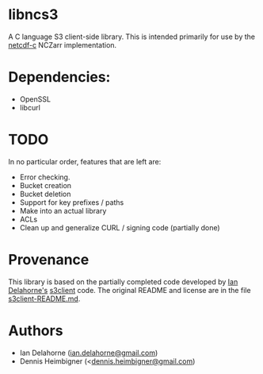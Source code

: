 # libncs3

A C language S3 client-side library.
This is intended primarily for use by the
[netcdf-c](https://github.com/Unidata/netcdf-c.git)
NCZarr implementation.

# Dependencies:
* OpenSSL
* libcurl
 
# TODO
In no particular order, features that are left are:

- Error checking.
- Bucket creation
- Bucket deletion
- Support for key prefixes / paths
- Make into an actual library
- ACLs
- Clean up and generalize CURL / signing code (partially done)

# Provenance

This library is based on the partially completed code developed by [Ian Delahorne's](https://github.com/iandelahorne) [s3client](https://github.com/iandelahorne/s3client) code.
The original README and license are in the file [s3client-README.md](s3client-README.md).

# Authors

- Ian Delahorne (<ian.delahorne@gmail.com>)
- Dennis Heimbigner (<dennis.heimbigner@gmail.com)

